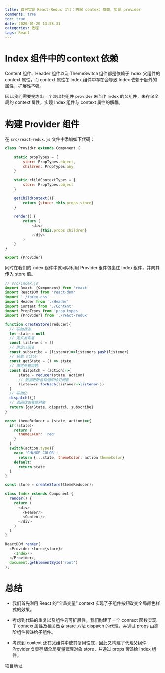 ```yaml
---
title: 自己实现 React-Redux (六)：去除 context 依赖，实现 provider
comments: true
toc: true
date: 2020-05-20 13:58:31
categories: 教程
tags: React
---
```


# Index 组件中的 context 依赖

Content 组件、Header 组件以及 ThemeSwitch 组件都是依赖于 Index 父组件的 context 属性，而 context 属性在 Index 组件中存在会导致 Index 依赖于额外的属性，扩展性不强。

因此我们需要提炼出一个淡出的组件 provider 来当作 Index 的父组件，来存储全局的 context 属性，实现 Index 组件与 context 属性的解耦。

# 构建 Provider 组件

在 `src/react-redux.js` 文件中添加如下代码：

```javascript
class Provider extends Component {

    static propTypes = {
        store: PropTypes.object,
        children: PropTypes.any
    }

    static childContextTypes = {
        store: PropTypes.object
    }
    
    getChildContext(){
        return {store: this.props.store}
    }

    render() {
        return (
            <div>
                {this.props.children}
            </div>
        )
    }
}

export {Provider}
```

同时在我们的 Index 组件中就可以利用 Provider 组件包裹住 Index 组件，并向其传入 store 值。

```javascript
// src/index.js
import React, {Component} from 'react'
import ReactDOM from 'react-dom'
import './index.css'
import Header from './Header'
import Content from './Content'
import PropTypes from 'prop-types'
import {Provider} from './react-redux'

function createStore(reducer){
  // 初始状态
  let state = null
  // 定义发布者
  const listeners = []
  // 绑定订阅者
  const subscribe = (listener)=>listeners.push(listener)
  // 获取 state
  const getState = () => state
  // 绑定处理函数
  const dispatch = (action)=>{
      state = reducer(state, action)
      // 数据更新自动通知给订阅者
      listeners.forEach(listener=>listener())
  }
  // 初始化
  dispatch({})
  // 返回状态管理对象
  return {getState, dispatch, subscribe}
}

const themeReducer = (state, action)=>{
  if(!state){
    return {
      themeColor: 'red'
    }
  }
  switch(action.type){
    case 'CHANGE_COLOR':
      return {...state, themeColor: action.themeColor}
    default:
      return state
  }
}

const store = createStore(themeReducer);

class Index extends Component {
  render() {
    return (
      <div>
        <Header/>
        <Content/>
      </div>
    )
  }
}

ReactDOM.render(
  <Provider store={store}>
    <Index/>
  </Provider>,
  document.getElementById('root')
);
```

# 总结

+ 我们首先利用 React 的“全局变量” context 实现了子组件按钮改变全局颜色样式的效果。

+ 考虑到代码的重复以及组件的可扩展性，我们构建了一个 connect 函数实现了 context 属性及相关改变 state 方法 dispatch 的代理，并通过 props 由高阶组件传递给子组件。

+ 考虑到 context 还在父组件中使其复用性底，因此又构建了代理父组件 Provider 负责存储全局变量管理对象 store，并通过 props 传递给 Index 组件。

[项目地址](https://github.com/SUNYunZeng/imitateReact-redux)